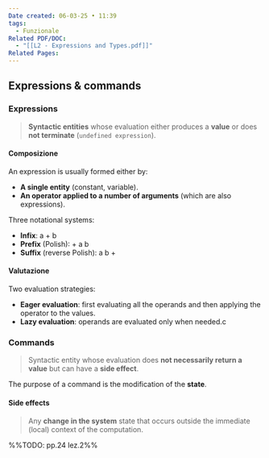 ```yaml
---
Date created: 06-03-25 • 11:39
tags:
  - Funzionale
Related PDF/DOC:
  - "[[L2 - Expressions and Types.pdf]]"
Related Pages:
---
```

## Expressions & commands
### Expressions
> **Syntactic entities** whose evaluation either produces a **value** or does **not terminate** (`undefined expression`).
#### Composizione
An expression is usually formed either by:
- **A single entity** (constant, variable).
- **An operator applied to a number of arguments** (which are also expressions).

Three notational systems:
- **Infix**: a + b
- **Prefix** (Polish): + a b
- **Suffix** (reverse Polish): a b +
#### Valutazione
Two evaluation strategies: 
- **Eager evaluation**: first evaluating all the operands and then applying the operator to the values.
- **Lazy evaluation**: operands are evaluated only when needed.c
### Commands
> Syntactic entity whose evaluation does **not necessarily return a value** but can have a **side effect**.

The purpose of a command is the modification of the **state**.

#### Side effects
> Any **change in the system** state that occurs outside the immediate (local) context of the computation.

%%TODO: pp.24 lez.2%%